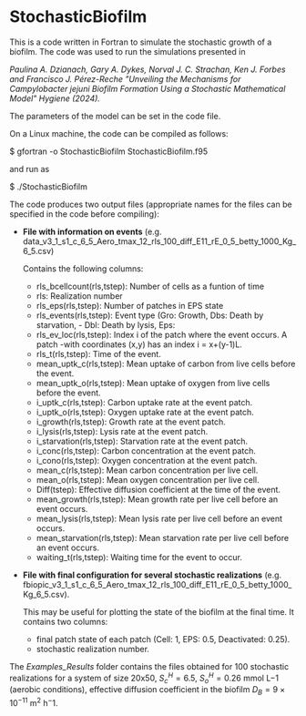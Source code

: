 # StochasticBiofilm
This is a code written in Fortran to simulate the stochastic growth of a biofilm. The code was used to run the simulations presented in 

*Paulina A. Dzianach, Gary A. Dykes, Norval J. C. Strachan, Ken J. Forbes and Francisco J. Pérez-Reche "Unveiling the Mechanisms for Campylobacter jejuni Biofilm Formation Using a Stochastic Mathematical Model" Hygiene (2024).*

The parameters of the model can be set in the code file.

On a Linux machine, the code can be compiled as follows:

$ gfortran -o StochasticBiofilm StochasticBiofilm.f95

and run as

$ ./StochasticBiofilm

The code produces two output files (appropriate names for the files can be specified in the code before compiling):

* **File with information on events** (e.g. data_v3_1_s1_c_6_5_Aero_tmax_12_rls_100_diff_E11_rE_0_5_betty_1000_Kg_6_5.csv)

  Contains the following columns:
    - rls_bcellcount(rls,tstep): Number of cells as a funtion of time
    - rls: Realization number
    - rls_eps(rls,tstep): Number of patches in EPS state
    - rls_events(rls,tstep): Event type (Gro: Growth, Dbs: Death by starvation, - Dbl: Death by lysis, Eps: 
    - rls_ev_loc(rls,tstep): Index i of the patch where the event occurs. A patch -with coordinates (x,y) has an index i = x+(y-1)L.
    - rls_t(rls,tstep): Time of the event. 
    - mean_uptk_c(rls,tstep): Mean uptake of carbon from live cells before the event.
    - mean_uptk_o(rls,tstep): Mean uptake of oxygen from live cells before the event.
    - i_uptk_c(rls,tstep): Carbon uptake rate at the event patch.
    - i_uptk_o(rls,tstep): Oxygen uptake rate at the event patch.
    - i_growth(rls,tstep): Growth rate at the event patch.
    - i_lysis(rls,tstep): Lysis rate at the event patch.
    - i_starvation(rls,tstep): Starvation rate at the event patch.
    - i_conc(rls,tstep): Carbon concentration at the event patch.
    - i_cono(rls,tstep): Oxygen concentration at the event patch.
    - mean_c(rls,tstep): Mean carbon concentration per live cell.
    - mean_o(rls,tstep): Mean oxygen concentration per live cell.
    - Diff(tstep): Effective diffusion coefficient at the time of the event.
    - mean_growth(rls,tstep): Mean growth rate per live cell before an event occurs.
    - mean_lysis(rls,tstep): Mean lysis rate per live cell before an event occurs.
    - mean_starvation(rls,tstep): Mean starvation rate per live cell before an event occurs.
  - waiting_t(rls,tstep): Waiting time for the event to occur.

* **File with final configuration for several stochastic realizations** (e.g. fbiopic_v3_1_s1_c_6_5_Aero_tmax_12_rls_100_diff_E11_rE_0_5_betty_1000_Kg_6_5.csv).

  This may be useful for plotting the state of the biofilm at the final time. It contains two columns:

  - final patch state of each patch (Cell: 1, EPS: 0.5, Deactivated: 0.25).
  - stochastic realization number.
 
The *Examples_Results* folder contains the files obtained for 100 stochastic realizations for a system of size 20x50, $S_c^H = 6.5$, $S_o^H = 0.26$ mmol L$-1$ (aerobic conditions), effective diffusion coefficient in the biofilm $D_B = 9 \times 10^{-11}$ m$^2$ h$^-1$.
